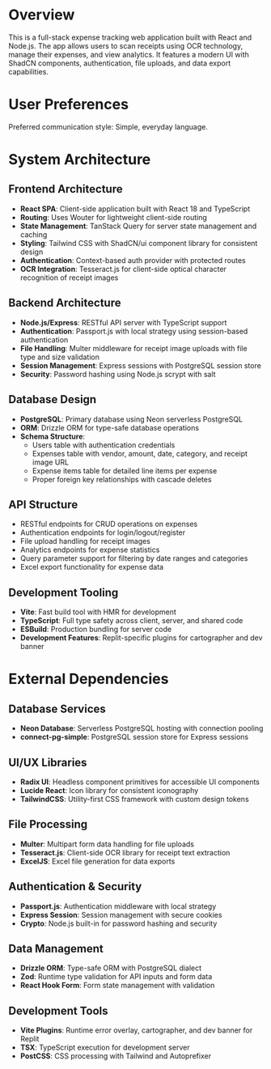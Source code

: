 # Overview

This is a full-stack expense tracking web application built with React and Node.js. The app allows users to scan receipts using OCR technology, manage their expenses, and view analytics. It features a modern UI with ShadCN components, authentication, file uploads, and data export capabilities.

# User Preferences

Preferred communication style: Simple, everyday language.

# System Architecture

## Frontend Architecture
- **React SPA**: Client-side application built with React 18 and TypeScript
- **Routing**: Uses Wouter for lightweight client-side routing
- **State Management**: TanStack Query for server state management and caching
- **Styling**: Tailwind CSS with ShadCN/ui component library for consistent design
- **Authentication**: Context-based auth provider with protected routes
- **OCR Integration**: Tesseract.js for client-side optical character recognition of receipt images

## Backend Architecture
- **Node.js/Express**: RESTful API server with TypeScript support
- **Authentication**: Passport.js with local strategy using session-based authentication
- **File Handling**: Multer middleware for receipt image uploads with file type and size validation
- **Session Management**: Express sessions with PostgreSQL session store
- **Security**: Password hashing using Node.js scrypt with salt

## Database Design
- **PostgreSQL**: Primary database using Neon serverless PostgreSQL
- **ORM**: Drizzle ORM for type-safe database operations
- **Schema Structure**:
  - Users table with authentication credentials
  - Expenses table with vendor, amount, date, category, and receipt image URL
  - Expense items table for detailed line items per expense
  - Proper foreign key relationships with cascade deletes

## API Structure
- RESTful endpoints for CRUD operations on expenses
- Authentication endpoints for login/logout/register
- File upload handling for receipt images
- Analytics endpoints for expense statistics
- Query parameter support for filtering by date ranges and categories
- Excel export functionality for expense data

## Development Tooling
- **Vite**: Fast build tool with HMR for development
- **TypeScript**: Full type safety across client, server, and shared code
- **ESBuild**: Production bundling for server code
- **Development Features**: Replit-specific plugins for cartographer and dev banner

# External Dependencies

## Database Services
- **Neon Database**: Serverless PostgreSQL hosting with connection pooling
- **connect-pg-simple**: PostgreSQL session store for Express sessions

## UI/UX Libraries
- **Radix UI**: Headless component primitives for accessible UI components
- **Lucide React**: Icon library for consistent iconography
- **TailwindCSS**: Utility-first CSS framework with custom design tokens

## File Processing
- **Multer**: Multipart form data handling for file uploads
- **Tesseract.js**: Client-side OCR library for receipt text extraction
- **ExcelJS**: Excel file generation for data exports

## Authentication & Security
- **Passport.js**: Authentication middleware with local strategy
- **Express Session**: Session management with secure cookies
- **Crypto**: Node.js built-in for password hashing and security

## Data Management
- **Drizzle ORM**: Type-safe ORM with PostgreSQL dialect
- **Zod**: Runtime type validation for API inputs and form data
- **React Hook Form**: Form state management with validation

## Development Tools
- **Vite Plugins**: Runtime error overlay, cartographer, and dev banner for Replit
- **TSX**: TypeScript execution for development server
- **PostCSS**: CSS processing with Tailwind and Autoprefixer